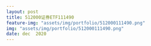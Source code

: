 ```yaml
---
layout: post
title: 512000证券ETF111490
feature-img: "assets/img/portfolio/512000111490.png"
img: "assets/img/portfolio/512000111490.png"
date: dec  2020
---
```

